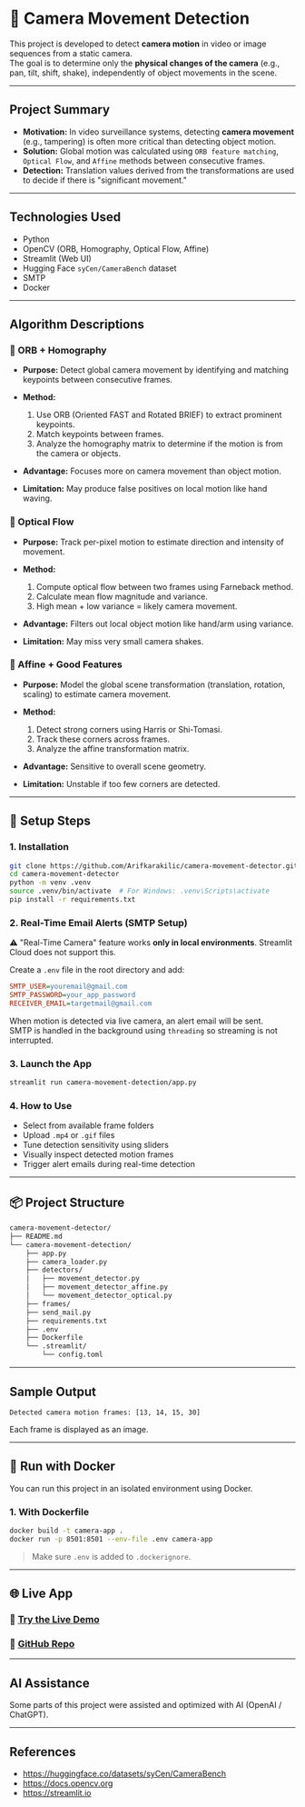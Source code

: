 # 🎥 Camera Movement Detection

This project is developed to detect **camera motion** in video or image sequences from a static camera.  
The goal is to determine only the **physical changes of the camera** (e.g., pan, tilt, shift, shake), independently of object movements in the scene.

---

##  Project Summary

- **Motivation:** In video surveillance systems, detecting **camera movement** (e.g., tampering) is often more critical than detecting object motion.
- **Solution:** Global motion was calculated using `ORB feature matching`, `Optical Flow`, and `Affine` methods between consecutive frames.
- **Detection:** Translation values derived from the transformations are used to decide if there is "significant movement."

---

##  Technologies Used

- Python
- OpenCV (ORB, Homography, Optical Flow, Affine)
- Streamlit (Web UI)
- Hugging Face `syCen/CameraBench` dataset
- SMTP
- Docker

---

##  Algorithm Descriptions

### 🔹 ORB + Homography

- **Purpose:** Detect global camera movement by identifying and matching keypoints between consecutive frames.
- **Method:**
  1. Use ORB (Oriented FAST and Rotated BRIEF) to extract prominent keypoints.
  2. Match keypoints between frames.
  3. Analyze the homography matrix to determine if the motion is from the camera or objects.

- **Advantage:** Focuses more on camera movement than object motion.
- **Limitation:** May produce false positives on local motion like hand waving.

### 🔹 Optical Flow

- **Purpose:** Track per-pixel motion to estimate direction and intensity of movement.
- **Method:**
  1. Compute optical flow between two frames using Farneback method.
  2. Calculate mean flow magnitude and variance.
  3. High mean + low variance = likely camera movement.

- **Advantage:** Filters out local object motion like hand/arm using variance.
- **Limitation:** May miss very small camera shakes.

### 🔹 Affine + Good Features

- **Purpose:** Model the global scene transformation (translation, rotation, scaling) to estimate camera movement.
- **Method:**
  1. Detect strong corners using Harris or Shi-Tomasi.
  2. Track these corners across frames.
  3. Analyze the affine transformation matrix.

- **Advantage:** Sensitive to overall scene geometry.
- **Limitation:** Unstable if too few corners are detected.

---

## 🚀 Setup Steps

### 1. Installation

```bash
git clone https://github.com/Arifkarakilic/camera-movement-detector.git
cd camera-movement-detector
python -m venv .venv
source .venv/bin/activate  # For Windows: .venv\Scripts\activate
pip install -r requirements.txt
```

### 2.  Real-Time Email Alerts (SMTP Setup)

⚠️ "Real-Time Camera" feature works **only in local environments**. Streamlit Cloud does not support this.

Create a `.env` file in the root directory and add:

```ini
SMTP_USER=youremail@gmail.com
SMTP_PASSWORD=your_app_password
RECEIVER_EMAIL=targetmail@gmail.com
```

When motion is detected via live camera, an alert email will be sent.  
SMTP is handled in the background using `threading` so streaming is not interrupted.

### 3. Launch the App

```bash
streamlit run camera-movement-detection/app.py
```

### 4. How to Use

-  Select from available frame folders
-  Upload `.mp4` or `.gif` files
-  Tune detection sensitivity using sliders
-  Visually inspect detected motion frames
-  Trigger alert emails during real-time detection

---

## 📦 Project Structure

```bash
camera-movement-detector/
├── README.md
└── camera-movement-detection/
    ├── app.py
    ├── camera_loader.py
    ├── detectors/
    │   ├── movement_detector.py
    │   ├── movement_detector_affine.py
    │   └── movement_detector_optical.py
    ├── frames/
    ├── send_mail.py
    ├── requirements.txt
    ├── .env
    ├── Dockerfile
    └── .streamlit/
        └── config.toml
```

---

##  Sample Output

```text
Detected camera motion frames: [13, 14, 15, 30]
```

Each frame is displayed as an image.

---

## 🐳 Run with Docker

You can run this project in an isolated environment using Docker.

### 1. With Dockerfile

```bash
docker build -t camera-app .
docker run -p 8501:8501 --env-file .env camera-app
```

> Make sure `.env` is added to `.dockerignore`.

---

## 🌐 Live App

### 🔗 [Try the Live Demo](https://camera-movement-detector.streamlit.app/)

### 🔗 [GitHub Repo](https://github.com/Arifkarakilic/camera-movement-detector)

---

##  AI Assistance

Some parts of this project were assisted and optimized with AI (OpenAI / ChatGPT).

---

##  References

- https://huggingface.co/datasets/syCen/CameraBench  
- https://docs.opencv.org  
- https://streamlit.io  
